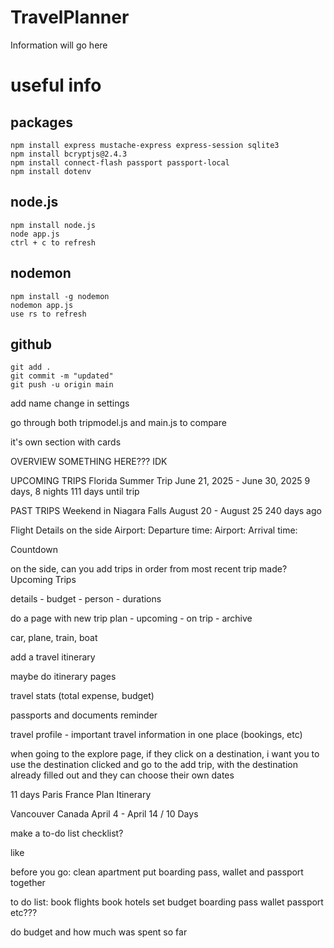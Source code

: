 # TravelPlanner

Information will go here 

# useful info

## packages
```
npm install express mustache-express express-session sqlite3 
npm install bcryptjs@2.4.3
npm install connect-flash passport passport-local
npm install dotenv 
```

## node.js
```
npm install node.js
node app.js
ctrl + c to refresh
```


## nodemon
```
npm install -g nodemon
nodemon app.js
use rs to refresh
```


## github
```
git add .
git commit -m "updated"
git push -u origin main
```



add name change in settings 

go through both tripmodel.js and main.js to compare 


it's own section with cards 

OVERVIEW
SOMETHING HERE??? IDK

UPCOMING TRIPS
Florida Summer Trip
June 21, 2025 - June 30, 2025
9 days, 8 nights
111 days until trip 

PAST TRIPS
Weekend in Niagara Falls
August 20 - August 25 
240 days ago


Flight Details on the side 
Airport:
Departure time:
Airport:
Arrival time: 











Countdown


on the side, can you add trips in order from most recent trip made? 
Upcoming Trips

details - budget - person - durations

do a page with new trip plan - upcoming - on trip - archive


car, plane, train, boat 

add a travel itinerary

maybe do itinerary pages

travel stats (total expense, budget)

passports and documents reminder 

travel profile - important travel information in one place (bookings, etc)

when going to the explore page, if they click on a destination, i want you to use the destination clicked and go to the add trip, with the destination already filled out and they can choose their own dates 


11 days 
Paris France
Plan Itinerary



Vancouver
Canada
April 4 - April 14 / 10 Days  



make a to-do list checklist?

like 

before you go:
clean apartment
put boarding pass, wallet and passport together

to do list:
book flights
book hotels
set budget
boarding pass
wallet
passport
etc???


do budget and how much was spent so far


